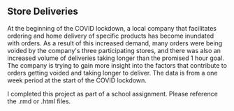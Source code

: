 ## Store Deliveries
At the beginning of the COVID lockdown, a local company that facilitates ordering and home delivery of specific products has become inundated with orders.  As a result of this increased demand, many orders were being voided by the company's three participating stores, and there was also an increased volume of deliveries taking longer than the promised 1 hour goal.  The company is trying to gain more insight into the factors that contribute to orders getting voided and taking longer to deliver.  The data is from a one week period at the start of the COVID lockdown. 

I completed this project as part of a school assignment.  Please reference the .rmd or .html files.
